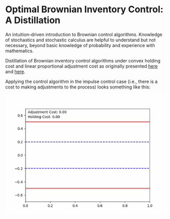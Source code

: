 # Optimal Brownian Inventory Control: A Distillation

An intuition-driven introduction to Brownian control algorithms. Knowledge of stochastics and stochastic calculus are helpful to understand but not necessary, beyond basic knowledge of probability and experience with mathematics.

Distillation of Brownian inventory control algorithms under convex holding cost and linear proportional adjustment cost as originally presented [here](http://arxiv.org/abs/1110.2831) and [here](https://arxiv.org/abs/1110.6572).

Applying the control algorithm in the impulse control case (i.e., there is a cost to making adjustments to the process) looks something like this:

![impulse-control-gif](https://github.com/Shkev/optimal-brownian-control/blob/main/control.gif)
